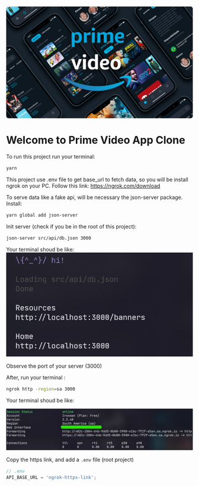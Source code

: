 !["Prime Video Background"](./src/assets/img/cover.png)

# Welcome to Prime Video App Clone

To run this project run your terminal:

```bash
yarn
```

This project use .env file to get base_url to fetch data, so you will be install ngrok on your PC. Follow this link: https://ngrok.com/download

To serve data like a fake api, will be necessary the json-server package. Install:

```bash
yarn global add json-server
```

Init server (check if you be in the root of this project):

```bash
json-server src/api/db.json 3000
```

Your terminal shoud be like:
!["Json Server Screenshot"](./src/assets/img/jsonserver.png)

Observe the port of your server (3000)

After, run your terminal :

```bash
ngrok http -region=sa 3000
```

Your terminal shoud be like:

!["Ngrok Screenshot"](./src/assets/img/ngrok.png)

Copy the https link, and add a `.env` file (root project)

```javascript
// .env
API_BASE_URL = 'ngrok-https-link';
```
